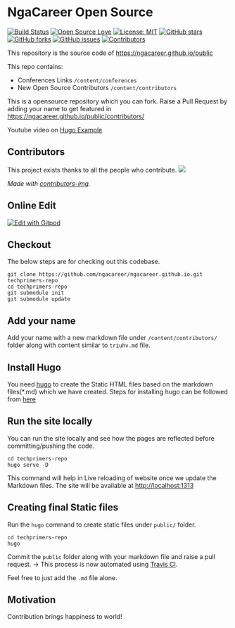 # NgaCareer Open Source

[![Build Status](https://travis-ci.com/ngacareer/ngacareer.github.io.svg?branch=master)](https://travis-ci.com/ngacareer/ngacareer.github.io)
[![Open Source Love](https://badges.frapsoft.com/os/v1/open-source.svg?v=103)](https://github.com/ellerbrock/open-source-badges/)
[![License: MIT](https://img.shields.io/badge/License-MIT-green.svg)](https://opensource.org/licenses/MIT)
[![GitHub stars](https://img.shields.io/github/stars/ngacareer/ngacareer.github.io.svg)](https://github.com/ngacareer/ngacareer.github.io/stargazers)
[![GitHub forks](https://img.shields.io/github/forks/ngacareer/ngacareer.github.io.svg)](https://github.com/ngacareer/ngacareer.github.io/network)
[![GitHub issues](https://img.shields.io/github/issues/ngacareer/ngacareer.github.io.svg)](https://github.com/ngacareer/ngacareer.github.io/issues?q=is%3Aissue+is%3Aopen)
[![Contributors](https://img.shields.io/github/contributors/ngacareer/ngacareer.github.io.svg)](https://github.com/ngacareer/ngacareer.github.io/graphs/contributors)

This repository is the source code of https://ngacareer.github.io/public

This repo contains:
- Conferences Links `/content/conferences`
- New Open Source Contributors `/content/contributors`

This is a opensource repository which you can fork.
Raise a Pull Request by adding your name to get featured in https://ngacareer.github.io/public/contributors/

Youtube video on [Hugo Example](https://www.youtube.com/watch?v=yjdJGhV6gbg)

## Contributors

This project exists thanks to all the people who contribute.
<a href="https://github.com/ngacareer/ngacareer.github.io/graphs/contributors">
  <img src="https://contributors-img.web.app/image?repo=ngacareer/ngacareer.github.io" />
</a>

<i>Made with [contributors-img](https://contributors-img.web.app).</i>

## Online Edit
[![Edit with Gitpod](https://gitpod.io/button/open-in-gitpod.svg)](https://gitpod.io/#https://github.com/ngacareer/ngacareer.github.io)

## Checkout
The below steps are for checking out this codebase.
```
git clone https://github.com/ngacareer/ngacareer.github.io.git techprimers-repo
cd techprimers-repo
git submodule init
git submodule update
```

## Add your name
Add your name with a new markdown file under `/content/contributors/` folder along with content similar to `triuhv.md` file.

## Install Hugo
You need [hugo](https://gohugo.io/) to create the Static HTML files based on the markdown files(*.md) which we have created.
Steps for installing hugo can be followed from [here](https://gohugo.io/getting-started/installing/)

## Run the site locally
You can run the site locally and see how the pages are reflected before committing/pushing the code.
```
cd techprimers-repo
hugo serve -D
```
This command will help in Live reloading of website once we update the Markdown files.
The site will be available at [http://localhost:1313](http://localhost:1313)

## Creating final Static files
Run the `hugo` command to create static files under `public/` folder.
```
cd techprimers-repo
hugo
```
Commit the `public` folder along with your markdown file and raise a pull request. -> This process is now automated using [Travis CI](https://travis-ci.com/ngacareer/ngacareer.github.io).

Feel free to just add the `.md` file alone.

## Motivation 
Contribution brings happiness to world!
